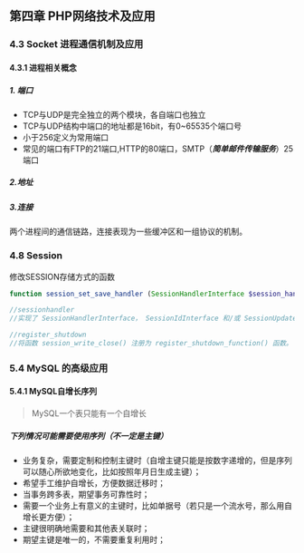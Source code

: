 ## 第四章 PHP网络技术及应用

### 4.3 Socket 进程通信机制及应用
#### 4.3.1 进程相关概念

##### 1. 端口
   + TCP与UDP是完全独立的两个模块，各自端口也独立
   + TCP与UDP结构中端口的地址都是16bit，有0~65535个端口号
   + 小于256定义为常用端口
   + 常见的端口有FTP的21端口,HTTP的80端口，SMTP（***简单邮件传输服务***）25端口
##### 2.地址
##### 3.连接
两个进程间的通信链路，连接表现为一些缓冲区和一组协议的机制。 

### 4.8 Session
修改SESSION存储方式的函数
``` php
function session_set_save_handler (SessionHandlerInterface $session_handler, $register_shutdown = true) {}

//sessionhandler
//实现了 SessionHandlerInterface， SessionIdInterface 和/或 SessionUpdateTimestampHandlerInterface 接口的对象， 例如 SessionHandler。 自 PHP 5.4 之后可以使用。

//register_shutdown
//将函数 session_write_close() 注册为 register_shutdown_function() 函数。

```

### 5.4 MySQL 的高级应用
#### 5.4.1 MySQL自增长序列
> MySQL一个表只能有一个自增长
##### 下列情况可能需要使用序列（不一定是主键）
+ 业务复杂，需要定制和控制主键时（自增主键只能是按数字递增的，但是序列可以随心所欲地变化，比如按照年月日生成主键）；
+ 希望手工维护自增长，方便数据迁移时；
+ 当事务跨多表，期望事务可靠性时；
+ 需要一个业务上有意义的主键时，比如单据号（若只是一个流水号，那么用自增长更方便）；
+ 主键很明确地需要和其他表关联时；
+ 期望主键是唯一的，不需要重复利用时；